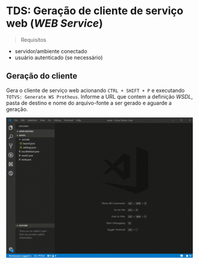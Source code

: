 # TDS: Geração de cliente de serviço web (_WEB Service_)

> Requisitos

- servidor/ambiente conectado
- usuário autenticado (se necessário)

## Geração do cliente

Gera o cliente de serviço web acionando `CTRL + SHIFT + P` e executando `TOTVS: Generate WS Protheus`. Informe a URL que contem a definição _WSDL_, pasta de destino e nome do arquivo-fonte a ser gerado e aguarde a geração.

![Generate WS](./gifs/GenerateWS.gif)
